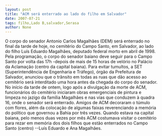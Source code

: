 ```yaml
---
layout: post
title: "ACM será enterrado ao lado do filho em Salvador"
date: 2007-07-21
tags: filho,Lado B,salvador,Serasa
author: None
---
```

O corpo do senador Antonio Carlos Magalh&atilde;es (DEM) ser&aacute; enterrado no final da tarde de hoje, no cemit&eacute;rio do Campo Santo, em Salvador, ao lado do filho Lu&iacute;s Eduardo Magalh&atilde;es, deputado federal morto em abril de 1998. 
Pela programa&ccedil;&atilde;o, o corpo do senador baiano deve seguir para o Campo Santo por volta das 17h -depois de mais de 15 horas de vel&oacute;rio no Pal&aacute;cio da Aclama&ccedil;&atilde;o (centro da capital baiana). 
Para evitar tumultos, a SET (Superintend&ecirc;ncia de Engenharia e Tr&aacute;fego), &oacute;rg&atilde;o da Prefeitura de Salvador, anunciou que o tr&acirc;nsito em todas as ruas que d&atilde;o acesso ao cemit&eacute;rio ser&aacute; interditado uma hora antes da chegada do corpo do senador. 
No in&iacute;cio da tarde de ontem, logo ap&oacute;s a divulga&ccedil;&atilde;o da morte de ACM, funcion&aacute;rios do cemit&eacute;rio iniciaram obras emergenciais de pintura e limpeza no jazigo da fam&iacute;lia Magalh&atilde;es e nas vias que conduzem &agrave; quadra 16, onde o senador ser&aacute; enterrado. 
Amigos de ACM decoraram o t&uacute;mulo com flores, al&eacute;m da coloca&ccedil;&atilde;o de algumas faixas reverenciando a mem&oacute;ria do pol&iacute;tico que governou a Bahia por tr&ecirc;s vezes. 
Quando estava na capital baiana, pelo menos duas vezes por m&ecirc;s ACM costumava visitar o cemit&eacute;rio para rezar em mem&oacute;ria dos dois filhos que est&atilde;o enterrados no Campo Santo (centro) --Lu&iacute;s Eduardo e Ana Magalh&atilde;es. 